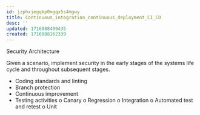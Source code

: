 ```yaml
---
id: jzphxjegqkp0mgqx5s4mgwy
title: Continuous_integration_continuous_deployment_CI_CD
desc: ''
updated: 1716088409435
created: 1716088162339
---
```

 Security Architecture
 
 Given a scenario, implement security in the early stages of the systems
life cycle and throughout subsequent stages.

- Coding standards and linting
- Branch protection
- Continuous improvement
- Testing activities
o Canary
o Regression
o Integration
o Automated test and retest
o Unit